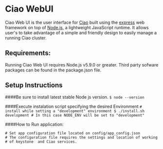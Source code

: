 # Ciao WebUI

Ciao Web UI is the user interface for [Ciao](https://github.com/01org/ciao)
built using the [express](http://expressjs.com/) web framework on top of
[Node.js](https://nodejs.org/en/), a lightweight JavaScript runtime.
It allows user's to take advantage of a simple and friendly design to
easily manage a running Ciao cluster.

## Requirements:
Running Ciao Web UI requires Node.js v5.9.0 or greater.
Third party sofware packages can be found in the package.json file.


## Setup Instructions

####Be sure to install latest stable Node js version.
    ```$ node --version```

####Execute instalation script specifying the desired Environment
    ```# install while setting a "development" environment
    $ ./install.sh development
    # In this case NODE_ENV will be set to "development"```

####How to Run application:

    # Set app configuration file located on config/app_config.json
    # The configuration file requires the settings and location of working
    # of keystone  and Ciao services.
